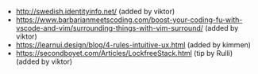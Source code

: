 - http://swedish.identityinfo.net/ (added by viktor)
- https://www.barbarianmeetscoding.com/boost-your-coding-fu-with-vscode-and-vim/surrounding-things-with-vim-surround/ (added by viktor)
- https://learnui.design/blog/4-rules-intuitive-ux.html (added by kimmen)
- https://secondboyet.com/Articles/LockfreeStack.html (tip by Rulli) (added by viktor)
